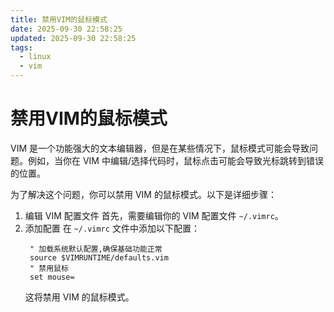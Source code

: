```yaml
---
title: 禁用VIM的鼠标模式
date: 2025-09-30 22:58:25
updated: 2025-09-30 22:58:25
tags:
  - linux
  - vim
---
```

# 禁用VIM的鼠标模式
VIM 是一个功能强大的文本编辑器，但是在某些情况下，鼠标模式可能会导致问题。例如，当你在 VIM 中编辑/选择代码时，鼠标点击可能会导致光标跳转到错误的位置。

为了解决这个问题，你可以禁用 VIM 的鼠标模式。以下是详细步骤：

1. 编辑 VIM 配置文件
   首先，需要编辑你的 VIM 配置文件 `~/.vimrc`。
2. 添加配置
   在 `~/.vimrc` 文件中添加以下配置：
   ```vim
    " 加载系统默认配置,确保基础功能正常
    source $VIMRUNTIME/defaults.vim
    " 禁用鼠标
    set mouse=
   ```
   这将禁用 VIM 的鼠标模式。
